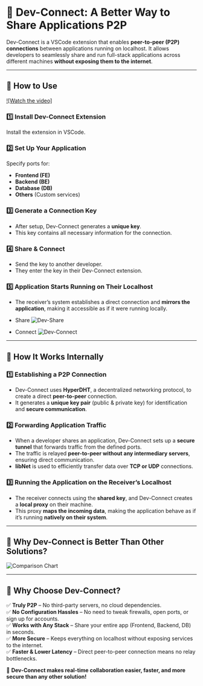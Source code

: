 # 🚀 Dev-Connect: A Better Way to Share Applications P2P  

Dev-Connect is a VSCode extension that enables **peer-to-peer (P2P) connections** between applications running on localhost. It allows developers to seamlessly share and run full-stack applications across different machines **without exposing them to the internet**.  

---

## 🔹 How to Use  



  [![Watch the video]](https://github.com/user-attachments/assets/23183940-5361-4b4f-99ad-8ee19e019958
)

### 1️⃣ Install Dev-Connect Extension  
Install the extension in VSCode.  

### 2️⃣ Set Up Your Application  
Specify ports for:  
   - **Frontend (FE)**  
   - **Backend (BE)**  
   - **Database (DB)**  
   - **Others** (Custom services)  

### 3️⃣ Generate a Connection Key  
   - After setup, Dev-Connect generates a **unique key**.  
   - This key contains all necessary information for the connection.  

### 4️⃣ Share & Connect  
   - Send the key to another developer.  
   - They enter the key in their Dev-Connect extension.  

### 5️⃣ Application Starts Running on Their Localhost  
   - The receiver’s system establishes a direct connection and **mirrors the application**, making it accessible as if it were running locally.
   - Share
![Dev-Share](https://github.com/user-attachments/assets/67e705e0-2b78-46c5-b809-04776a8cdff9)

   - Connect
![Dev-Connect](https://github.com/user-attachments/assets/fd79530d-03c8-40aa-a346-993e9c0f8a24)

---

## 🔹 How It Works Internally  

### 1️⃣ Establishing a P2P Connection  
- Dev-Connect uses **HyperDHT**, a decentralized networking protocol, to create a direct **peer-to-peer** connection.  
- It generates a **unique key pair** (public & private key) for identification and **secure communication**.  

### 2️⃣ Forwarding Application Traffic  
- When a developer shares an application, Dev-Connect sets up a **secure tunnel** that forwards traffic from the defined ports.  
- The traffic is relayed **peer-to-peer without any intermediary servers**, ensuring direct communication.  
- **libNet** is used to efficiently transfer data over **TCP or UDP** connections.  

### 3️⃣ Running the Application on the Receiver’s Localhost  
- The receiver connects using the **shared key**, and Dev-Connect creates a **local proxy** on their machine.  
- This proxy **maps the incoming data**, making the application behave as if it’s running **natively on their system**.  

---

## 🔹 Why Dev-Connect is Better Than Other Solutions? 

 ![Comparison Chart](https://github.com/user-attachments/assets/3563ff62-954a-4d61-a340-a3a7c30e183e)

---

## 🔹 Why Choose Dev-Connect?  
✅ **Truly P2P** – No third-party servers, no cloud dependencies.  
✅ **No Configuration Hassles** – No need to tweak firewalls, open ports, or sign up for accounts.  
✅ **Works with Any Stack** – Share your entire app (Frontend, Backend, DB) in seconds.  
✅ **More Secure** – Keeps everything on localhost without exposing services to the internet.  
✅ **Faster & Lower Latency** – Direct peer-to-peer connection means no relay bottlenecks.  

🚀 **Dev-Connect makes real-time collaboration easier, faster, and more secure than any other solution!**  
